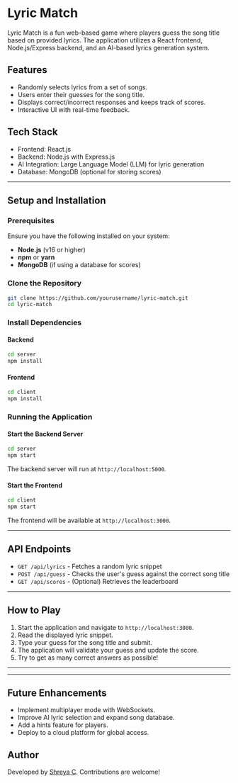 # Lyric Match

Lyric Match is a fun web-based game where players guess the song title based on provided lyrics. The application utilizes a React frontend, Node.js/Express backend, and an AI-based lyrics generation system.

## Features

- Randomly selects lyrics from a set of songs.
- Users enter their guesses for the song title.
- Displays correct/incorrect responses and keeps track of scores.
- Interactive UI with real-time feedback.

## Tech Stack

- Frontend: React.js
- Backend: Node.js with Express.js
- AI Integration: Large Language Model (LLM) for lyric generation
- Database: MongoDB (optional for storing scores)

---

## Setup and Installation

### Prerequisites

Ensure you have the following installed on your system:

- **Node.js** (v16 or higher)
- **npm** or **yarn**
- **MongoDB** (if using a database for scores)

### Clone the Repository

```sh
git clone https://github.com/yourusername/lyric-match.git
cd lyric-match
```

### Install Dependencies

#### Backend

```sh
cd server
npm install
```

#### Frontend

```sh
cd client
npm install
```

### Running the Application

#### Start the Backend Server

```sh
cd server
npm start
```

The backend server will run at `http://localhost:5000`.

#### Start the Frontend

```sh
cd client
npm start
```

The frontend will be available at `http://localhost:3000`.

---

## API Endpoints

- `GET /api/lyrics` - Fetches a random lyric snippet
- `POST /api/guess` - Checks the user's guess against the correct song title
- `GET /api/scores` - (Optional) Retrieves the leaderboard

---

## How to Play

1. Start the application and navigate to `http://localhost:3000`.
2. Read the displayed lyric snippet.
3. Type your guess for the song title and submit.
4. The application will validate your guess and update the score.
5. Try to get as many correct answers as possible!
---


---

## Future Enhancements

- Implement multiplayer mode with WebSockets.
- Improve AI lyric selection and expand song database.
- Add a hints feature for players.
- Deploy to a cloud platform for global access.

## Author

Developed by [Shreya C]([https://github.com/yourusername](https://github.com/shreya0626)). Contributions are welcome!

